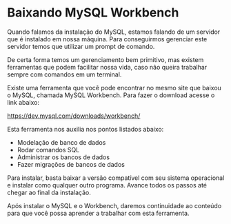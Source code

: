 # Baixando MySQL Workbench

Quando falamos da instalação do MySQL, estamos falando de um servidor que é instalado em nossa máquina. Para conseguirmos gerenciar este servidor temos que utilizar um prompt de comando.

De certa forma temos um gerenciamento bem primitivo, mas existem ferramentas que podem facilitar nossa vida, caso não queira trabalhar sempre com comandos em um terminal.

Existe uma ferramenta que você pode encontrar no mesmo site que baixou o MySQL, chamada MySQL Workbench. Para fazer o download acesse o link abaixo:

<https://dev.mysql.com/downloads/workbench/>

Esta ferramenta nos auxilia nos pontos listados abaixo:

* Modelação de banco de dados
* Rodar comandos SQL
* Administrar os bancos de dados
* Fazer migrações de bancos de dados

Para instalar, basta baixar a versão compatível com seu sistema operacional e instalar como qualquer outro programa. Avance todos os passos até chegar ao final da instalação.

Após instalar o MySQL e o Workbench, daremos continuidade ao conteúdo para que você possa aprender a trabalhar com esta ferramenta.